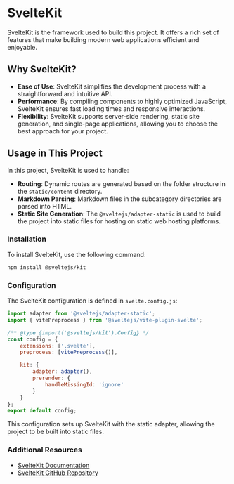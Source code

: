 # SvelteKit

SvelteKit is the framework used to build this project. It offers a rich set of features that make building modern web applications efficient and enjoyable.

## Why SvelteKit?

- **Ease of Use**: SvelteKit simplifies the development process with a straightforward and intuitive API.
- **Performance**: By compiling components to highly optimized JavaScript, SvelteKit ensures fast loading times and responsive interactions.
- **Flexibility**: SvelteKit supports server-side rendering, static site generation, and single-page applications, allowing you to choose the best approach for your project.

## Usage in This Project

In this project, SvelteKit is used to handle:

- **Routing**: Dynamic routes are generated based on the folder structure in the `static/content` directory.
- **Markdown Parsing**: Markdown files in the subcategory directories are parsed into HTML.
- **Static Site Generation**: The `@sveltejs/adapter-static` is used to build the project into static files for hosting on static web hosting platforms.

### Installation

To install SvelteKit, use the following command:

```bash
npm install @sveltejs/kit
```

### Configuration

The SvelteKit configuration is defined in `svelte.config.js`:

```js
import adapter from '@sveltejs/adapter-static';
import { vitePreprocess } from '@sveltejs/vite-plugin-svelte';

/** @type {import('@sveltejs/kit').Config} */
const config = {
	extensions: ['.svelte'],
	preprocess: [vitePreprocess()],

	kit: {
		adapter: adapter(),
		prerender: {
			handleMissingId: 'ignore'
		}
	}
};
export default config;
```

This configuration sets up SvelteKit with the static adapter, allowing the project to be built into static files.

### Additional Resources

- [SvelteKit Documentation](https://kit.svelte.dev/docs)
- [SvelteKit GitHub Repository](https://github.com/sveltejs/kit)
